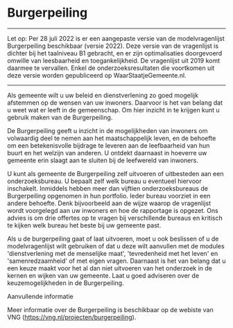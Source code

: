 # Burgerpeiling

--------------------------------------------------------------------------------------------------------------------------------------

Let op: Per 28 juli 2022 is er een aangepaste versie van de modelvragenlijst Burgerpeiling beschikbaar (versie 2022). Deze versie van de vragenlijst is dichter bij het taalniveau B1 gebracht, en er zijn optimalisaties doorgevoerd omwille van leesbaarheid en toegankelijkheid.
De vragenlijst uit 2019 komt daarmee te vervallen. Enkel de onderzoeksresultaten die voortkomen uit deze versie worden gepubliceerd op WaarStaatjeGemeente.nl.

--------------------------------------------------------------------------------------------------------------------------------------

Als gemeente wilt u uw beleid en dienstverlening zo goed mogelijk afstemmen op de wensen van uw inwoners. Daarvoor is het van belang dat u weet wat er leeft in de gemeenschap. Om hier inzicht in te krijgen kunt u gebruik maken van de Burgerpeiling.

De Burgerpeiling geeft u inzicht in de mogelijkheden van inwoners om volwaardig deel te nemen aan het maatschappelijk leven, en de behoefte om een betekenisvolle bijdrage te leveren aan de leefbaarheid van hun buurt en het welzijn van anderen. U ontdekt daarnaast in hoeverre uw gemeente erin slaagt aan te sluiten bij de leefwereld van inwoners.

U kunt als gemeente de Burgerpeiling zelf uitvoeren of uitbesteden aan een onderzoeksbureau. U bepaalt zelf welk bureau u eventueel hiervoor inschakelt. Inmiddels hebben meer dan vijftien onderzoeksbureaus de Burgerpeiling opgenomen in hun portfolio. Ieder bureau voorziet in een andere behoefte. Denk bijvoorbeeld aan de wijze waarop de vragenlijst wordt voorgelegd aan uw inwoners en hoe de rapportage is opgezet. Ons advies is om drie offertes op te vragen bij verschillende bureaus en kritisch te kijken welk bureau het beste bij uw gemeente past.

Als u de burgerpeiling gaat of laat uitvoeren, moet u ook beslissen of u de modelvragenlijst wilt gebruiken of dat u deze wilt aanvullen met de modules 'dienstverlening met de menselijke maat', 'tevredenheid met het leven' en 'samenredzaamheid' of met eigen vragen. Daarnaast is het van belang dat u een keuze maakt voor het al dan niet uitvoeren van het onderzoek in de kernen en wijken van uw gemeente. Laat u goed adviseren over de keuzemogelijkheden in de Burgerpeiling.

Aanvullende informatie

Meer informatie over de Burgerpeiling is beschikbaar op de webiste van VNG (https://vng.nl/projecten/burgerpeiling).
